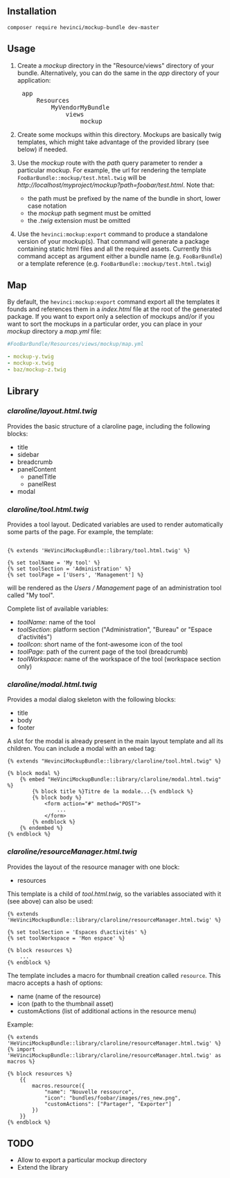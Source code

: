 Installation
------------

`composer require hevinci/mockup-bundle dev-master`

Usage
-----

1. Create a *mockup* directory in the "Resource/views" directory 
of your bundle. Alternatively, you can do the same in the *app*
directory of your application:
<pre>
    app
        Resources
            MyVendorMyBundle
                views
                    mockup
</pre>

2. Create some mockups within this directory. Mockups are basically twig
templates, which might take advantage of the provided library (see below) 
if needed.

3. Use the *mockup* route with the *path* query parameter to render a 
particular mockup. For example, the url for rendering the template
`FooBarBundle::mockup/test.html.twig` will be
*http://localhost/myproject/mockup?path=foobar/test.html*.
Note that:
    - the path must be prefixed by the name of the bundle in short,
      lower case notation
    - the *mockup* path segment must be omitted
    - the *.twig* extension must be omitted  

4. Use the `hevinci:mockup:export` command to produce a standalone version
of your mockup(s). That command will generate a package containing static
html files and all the required assets.
Currently this command accept as argument either a bundle name (e.g. 
`FooBarBundle`) or a template reference (e.g. 
`FooBarBundle::mockup/test.html.twig`)

Map
---

By default, the `hevinci:mockup:export` command export all the 
templates it founds and references them in a *index.html* file 
at the root of the generated package. If you want to export only 
a selection of mockups and/or if you want to sort the mockups in 
a particular order, you can place in your *mockup* directory 
a *map.yml* file:

```yaml
#FooBarBundle/Resources/views/mockup/map.yml

- mockup-y.twig
- mockup-x.twig
- baz/mockup-z.twig
```

Library
-------

### *claroline/layout.html.twig*

Provides the basic structure of a claroline page, including the 
following blocks:

- title
- sidebar
- breadcrumb
- panelContent
    - panelTitle
    - panelRest
- modal

### *claroline/tool.html.twig*

Provides a tool layout. Dedicated variables are used to render 
automatically some parts of the page. For example, the template:

```django

{% extends 'HeVinciMockupBundle::library/tool.html.twig' %}

{% set toolName = 'My tool' %}
{% set toolSection = 'Administration' %}
{% set toolPage = ['Users', 'Management'] %}

```

will be rendered as the *Users / Management* page of an administration tool
called "My tool".

Complete list of available variables:

- *toolName*: name of the tool
- *toolSection*: platform section ("Administration", "Bureau" or "Espace d'activités")
- *toolIcon*: short name of the font-awesome icon of the tool
- *toolPage*: path of the current page of the tool (breadcrumb)
- *toolWorkspace*: name of the workspace of the tool (workspace section only)

### *claroline/modal.html.twig*

Provides a modal dialog skeleton with the following blocks:

- title
- body
- footer

A slot for the modal is already present in the main layout template
and all its children. You can include a modal with an `embed` tag:

```django
{% extends "HevinciMockupBundle::library/claroline/tool.html.twig" %}

{% block modal %}
    {% embed "HeVinciMockupBundle::library/claroline/modal.html.twig" %}
        {% block title %}Titre de la modale...{% endblock %}
        {% block body %}
            <form action="#" method="POST">
                ...
            </form>
        {% endblock %}
    {% endembed %}
{% endblock %}
```

### *claroline/resourceManager.html.twig*

Provides the layout of the resource manager with one block:
 
- resources

This template is a child of *tool.html.twig*, so the variables associated
with it (see above) can also be used:

```django
{% extends 'HeVinciMockupBundle::library/claroline/resourceManager.html.twig' %}

{% set toolSection = 'Espaces d\activités' %}
{% set toolWorkspace = 'Mon espace' %}

{% block resources %}
    ...
{% endblock %}
```

The template includes a macro for thumbnail creation called 
`resource`. This macro accepts a hash of options:

- name (name of the resource)
- icon (path to the thumbnail asset)
- customActions (list of additional actions in the resource menu)

Example:

```django
{% extends 'HeVinciMockupBundle::library/claroline/resourceManager.html.twig' %}
{% import 'HeVinciMockupBundle::library/claroline/resourceManager.html.twig' as macros %}

{% block resources %}
    {{
        macros.resource({
            "name": "Nouvelle ressource",
            "icon": "bundles/foobar/images/res_new.png",
            "customActions": ["Partager", "Exporter"]
        })
    }}
{% endblock %}
```

TODO
----

- Allow to export a particular mockup directory
- Extend the library
